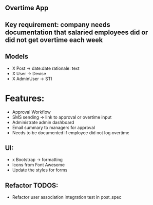 ## Overtime App

## Key requirement: company needs documentation that salaried employees did or did not get overtime each week

## Models
- X Post -> date:date rationale: text
- X User -> Devise
- X AdminUser -> STI


# Features:
- Approval Workflow
- SMS sending -> link to approval or overtime input
- Administrate admin dashboard
- Email summary to managers for approval
- Needs to be documented if employee did not log overtime

## UI:
- x Bootstrap -> formatting
- Icons from Font Awesome
- Update the styles for forms

## Refactor TODOS:
- Refactor user association integration test in post_spec